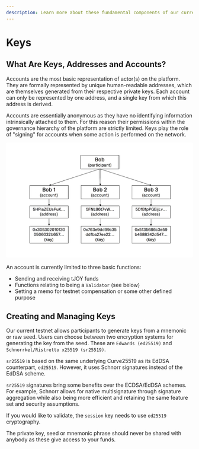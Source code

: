 ```yaml
---
description: Learn more about these fundamental components of our current testnet system.
---
```


# Keys

## What Are Keys, Addresses and Accounts?

Accounts are the most basic representation of actor\(s\) on the platform. They are formally represented by unique human-readable addresses, which are themselves generated from their respective private keys. Each account can only be represented by one address, and a single key from which this address is derived.

Accounts are essentially anonymous as they have no identifying information intrinsically attached to them. For this reason their permissions within the governance hierarchy of the platform are strictly limited. Keys play the role of "signing" for accounts when some action is performed on the network.

![Diagram showing the link between accounts, addresses and keys](../.gitbook/assets/accounts.jpeg)

An account is currently limited to three basic functions:

* Sending and receiving tJOY funds
* Functions relating to being a `Validator` \(see below\)
* Setting a memo for testnet compensation or some other defined purpose

## Creating and Managing Keys

Our current testnet allows participants to generate keys from a mnemonic or raw seed. Users can choose between two encryption systems for generating the key from the seed. These are `Edwards (ed25519)` and `Schnorrkel/Ristretto x25519 (sr25519)`.

`sr25519` is based on the same underlying Curve25519 as its EdDSA counterpart, `ed25519`. However, it uses Schnorr signatures instead of the EdDSA scheme.

`sr25519` signatures bring some benefits over the ECDSA/EdDSA schemes. For example, Schnorr allows for native multisignature through signature aggregation while also being more efficient and retaining the same feature set and security assumptions.

If you would like to validate, the `session` key needs to use `ed25519` cryptography.

The private key, seed or mnemonic phrase should never be shared with anybody as these give access to your funds.

